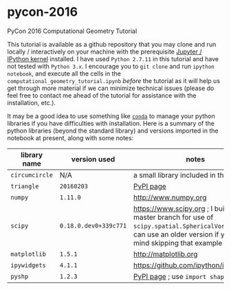 # pycon-2016
PyCon 2016 Computational Geometry Tutorial

This tutorial is available as a github repository that you may clone and run locally / interactively on your machine with the prerequisite [Jupyter / IPython kernel](http://jupyter.readthedocs.io/en/latest/install.html) installed. I have used `Python 2.7.11` in this tutorial and have not tested with `Python 3.x`. I encourage you to `git clone` and run `ipython notebook`, and execute all the cells in the `computational_geometry_tutorial.ipynb` *before* the tutorial as it will help us get through more material if we can minimize technical issues (please do feel free to contact me ahead of the tutorial for assistance with the installation, etc.).

It may be a good idea to use something like [`conda`](http://conda.pydata.org/docs/intro.html) to manage your python libraries if you have difficulties with installation. Here is a summary of the python libraries (beyond the standard library) and versions imported in the notebook at present, along with some notes:

library name | version used | notes
-------------|--------------|------
`circumcircle` | N/A | a small library included in the git repo
`triangle` | `20160203` | [PyPI page](https://pypi.python.org/pypi/triangle/)
`numpy` | `1.11.0` | http://www.numpy.org
`scipy` | `0.18.0.dev0+339c771` | https://www.scipy.org ; I built from master branch for use of `scipy.spatial.SphericalVoronoi` -- can use an older version if you don't mind skipping that example in tutorial
`matplotlib` | `1.5.1` | http://matplotlib.org
`ipywidgets` | `4.1.1` | https://github.com/ipython/ipywidgets
`pyshp` | `1.2.3` | [PyPI page](https://pypi.python.org/pypi/pyshp) ; use `import shapefile`
